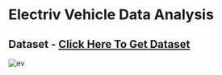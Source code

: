 # Electriv Vehicle Data Analysis
## Dataset - <a href="https://github.com/MdShoaib31/Electric-Vehicle-Data-Analysis-Using---Tableau/blob/main/Electric_Vehicle_Population_Data.zip">Click Here To Get Dataset</a>

![ev ](https://github.com/user-attachments/assets/de7c8aa9-3452-4f5c-be45-29a41c24c494)
